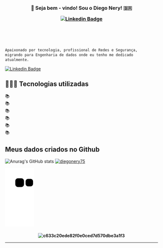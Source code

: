 
<h3 align="center">  <br>
👋 Seja bem - vindo! Sou o Diego Nery! 🇧🇷
 
 
[![Linkedin Badge](https://img.shields.io/badge/-Linkedin-blue?style=for-the-badge&logo=Linkedin&logoColor=white&link=https://github.com/diegonery75)](https://www.linkedin.com/in/diego-nery-2a06151a7/)
 
<br> 
</h3>
<br>
 
 
```
Apaixonado por tecnologia, profissional de Redes e Segurança, 
migrando para Engenharia de dados onde eu tenho me dedicado atualmente.
```

[![Linkedin Badge](https://img.shields.io/badge/-Linkedin-blue?style=for-the-badge&logo=Linkedin&logoColor=white&link=https://github.com/diegonery75)](https://www.linkedin.com/in/diego-nery-2a06151a7/)



## 👨🏻‍💻 Tecnologias utilizadas 

📚<br>
📚<br>
📚<br>
📚<br>
📚<br>
📚<br>

## Meus dados criados no Github

<!-- <span style="height ">
![Anurag's GitHub stats](https://github-readme-stats.vercel.app/api?username=diegonery75&show_icons=true&theme=tokyonight)
</span> -->

![Anurag's GitHub stats](https://github-readme-stats.vercel.app/api?username=diegonery75&show_icons=true&theme=tokyonight)
[![diegonery75](https://github-readme-stats.vercel.app/api/top-langs/?username=diegonery75&hide=html&layout=compact=true&theme=tokyonight)](https://github.com/diegonery75/)
<!-- ![Top Langs](https://github-readme-stats.vercel.app/api/top-langs/?username=diegonery75&layout=compact&theme=tokyonight) -->
![Snake animation](https://github.com/rafaballerini/rafaballerini/blob/output/github-contribution-grid-snake.svg)

<h4 align="center">
 
![c633c20ede82f0e0ced7d570dbe3a1f3](https://user-images.githubusercontent.com/70382532/138322189-2db8df52-9dcb-40a0-88a8-c365466bd33d.gif)

<hr>


</h4>

<h3 align="center">  <br>
  
<!--
**diegonery75/diegonery75** is a ✨ _special_ ✨ repository because its `README.md` (this file) appears on your GitHub profile.

Here are some ideas to get you started:

- 🔭 I’m currently working on ...
- 🌱 I’m currently learning ...
- 👯 I’m looking to collaborate on ...
- 🤔 I’m looking for help with ...
- 💬 Ask me about ...
- 📫 How to reach me: ...
- 😄 Pronouns: ...
- ⚡ Fun fact: ...
-->
